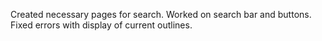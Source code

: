 Created necessary pages for search. Worked on search bar and buttons. Fixed errors with display of current outlines.